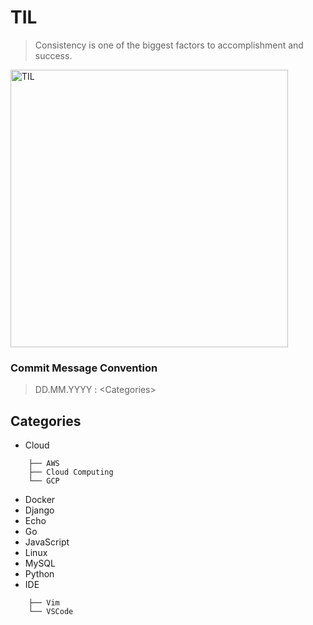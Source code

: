 # TIL
> Consistency is one of the biggest factors to accomplishment and success. 
<img width="444" alt="TIL" src="https://user-images.githubusercontent.com/48475824/72317542-f9361e80-36dc-11ea-9633-ef6bf88725c7.png">

### Commit Message Convention
> DD.MM.YYYY : \<Categories>

## Categories
* Cloud
```
    ├── AWS
    ├── Cloud Computing
    └── GCP
```
* Docker
* Django
* Echo
* Go
* JavaScript
* Linux
* MySQL
* Python
* IDE
```
    ├── Vim
    └── VSCode
```
